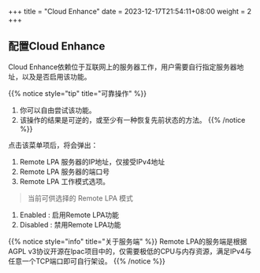 +++
title = "Cloud Enhance"
date =  2023-12-17T21:54:11+08:00
weight = 2
+++

## 配置Cloud Enhance

Cloud Enhance依赖位于互联网上的服务器工作，用户需要自行指定服务器地址，以及是否启用该功能。

{{% notice style="tip" title="可靠操作" %}}
1. 你可以自由尝试该功能。
2. 该操作的结果是可逆的，或至少有一种恢复先前状态的方法。
{{% /notice %}}

点击该菜单项后，将会弹出：
1. Remote LPA 服务器的IP地址，仅接受IPv4地址
2. Remote LPA 服务器的端口号
3. Remote LPA 工作模式选项。

> 当前可供选择的 Remote LPA 模式
1. Enabled : 启用Remote LPA功能
2. Disabled : 禁用Remote LPA功能

{{% notice style="info" title="关于服务端" %}}
Remote LPA的服务端是根据AGPL v3协议开源在lpac项目中的，仅需要极低的CPU与内存资源，满足IPv4与任意一个TCP端口即可自行架设。
{{% /notice %}}
